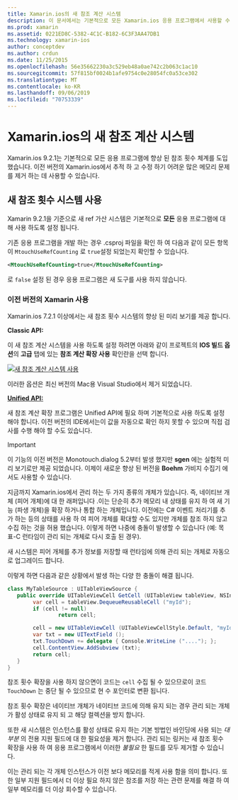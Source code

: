 ```yaml
---
title: Xamarin.ios의 새 참조 계산 시스템
description: 이 문서에서는 기본적으로 모든 Xamarin.ios 응용 프로그램에서 사용할 수 있는 Xamarin의 향상 된 참조 계산 시스템에 대해 설명 합니다.
ms.prod: xamarin
ms.assetid: 0221ED8C-5382-4C1C-B182-6C3F3AA47DB1
ms.technology: xamarin-ios
author: conceptdev
ms.author: crdun
ms.date: 11/25/2015
ms.openlocfilehash: 56e35662230a3c529eb48a0ae742c2b063c1ac10
ms.sourcegitcommit: 57f815bf0024b1afe9754c0e28054fc0a53ce302
ms.translationtype: MT
ms.contentlocale: ko-KR
ms.lasthandoff: 09/06/2019
ms.locfileid: "70753339"
---
```

# <a name="new-reference-counting-system-in-xamarinios"></a>Xamarin.ios의 새 참조 계산 시스템

Xamarin.ios 9.2.1는 기본적으로 모든 응용 프로그램에 향상 된 참조 횟수 체계를 도입 했습니다. 이전 버전의 Xamarin.ios에서 추적 하 고 수정 하기 어려운 많은 메모리 문제를 제거 하는 데 사용할 수 있습니다.

## <a name="enabling-the-new-reference-counting-system"></a>새 참조 횟수 시스템 사용

Xamarin 9.2.1을 기준으로 새 ref 가산 시스템은 기본적으로 **모든** 응용 프로그램에 대해 사용 하도록 설정 됩니다.

기존 응용 프로그램을 개발 하는 경우 .csproj 파일을 확인 하 여 다음과 같이 모든 항목이 `MtouchUseRefCounting` 로 `true`설정 되었는지 확인할 수 있습니다.

```xml
<MtouchUseRefCounting>true</MtouchUseRefCounting>
```

로 `false` 설정 된 경우 응용 프로그램은 새 도구를 사용 하지 않습니다.

### <a name="using-older-versions-of-xamarin"></a>이전 버전의 Xamarin 사용

Xamarin.ios 7.2.1 이상에서는 새 참조 횟수 시스템의 향상 된 미리 보기를 제공 합니다.

**Classic API:**

이 새 참조 계산 시스템을 사용 하도록 설정 하려면 아래와 같이 프로젝트의 **IOS 빌드 옵션**의 **고급** 탭에 있는 **참조 계산 확장 사용** 확인란을 선택 합니다. 

[![](newrefcount-images/image1.png "새 참조 계산 시스템 사용")](newrefcount-images/image1.png#lightbox)

이러한 옵션은 최신 버전의 Mac용 Visual Studio에서 제거 되었습니다.

 **[Unified API:](~/cross-platform/macios/unified/index.md)**

 새 참조 계산 확장 프로그램은 Unified API에 필요 하며 기본적으로 사용 하도록 설정 해야 합니다. 이전 버전의 IDE에서는이 값을 자동으로 확인 하지 못할 수 있으며 직접 검사를 수행 해야 할 수도 있습니다.

> [!IMPORTANT]
> 이 기능의 이전 버전은 Monotouch.dialog 5.2부터 발생 했지만 **sgen** 에는 실험적 미리 보기로만 제공 되었습니다. 이제이 새로운 향상 된 버전을 **Boehm** 가비지 수집기 에서도 사용할 수 있습니다.

지금까지 Xamarin.ios에서 관리 하는 두 가지 종류의 개체가 있습니다. 즉, 네이티브 개체 (피어 개체)에 대 한 래퍼입니다 .이는 단순히 추가 메모리 내 상태를 유지 하 여 새 기능 (파생 개체)을 확장 하거나 통합 하는 개체입니다. 이전에는 C# 이벤트 처리기를 추가 하는 등의 상태를 사용 하 여 피어 개체를 확대할 수도 있지만 개체를 참조 하지 않고 수집 하는 것을 허용 했습니다. 이렇게 하면 나중에 충돌이 발생할 수 있습니다 (예: 목표-C 런타임이 관리 되는 개체로 다시 호출 된 경우).

새 시스템은 피어 개체를 추가 정보를 저장할 때 런타임에 의해 관리 되는 개체로 자동으로 업그레이드 합니다.

이렇게 하면 다음과 같은 상황에서 발생 하는 다양 한 충돌이 해결 됩니다.

```csharp
class MyTableSource : UITableViewSource {
   public override UITableViewCell GetCell (UITableView tableView, NSIndexPath indexPath) {
        var cell = tableView.DequeueReusableCell ("myId");
        if (cell != null)
                return cell;

        cell = new UITableViewCell (UITableViewCellStyle.Default, "myId");
        var txt = new UITextField ();
        txt.TouchDown += delegate { Console.WriteLine ("...."); };
        cell.ContentView.AddSubview (txt);
        return cell;
   }
}
```

참조 횟수 확장을 사용 하지 않으면이 코드는 `cell` 수집 될 수 있으므로이 코드 `TouchDown` 는 중단 될 수 있으므로 현 수 포인터로 변환 됩니다.

참조 횟수 확장은 네이티브 개체가 네이티브 코드에 의해 유지 되는 경우 관리 되는 개체가 활성 상태로 유지 되 고 해당 컬렉션을 방지 합니다.

또한 새 시스템은 인스턴스를 활성 상태로 유지 하는 기본 방법인 바인딩에 사용 되는 *대부분* 의 전용 지원 필드에 대 한 필요성을 제거 합니다. 관리 되는 링커는 새 참조 횟수 확장을 사용 하 여 응용 프로그램에서 이러한 *불필요* 한 필드를 모두 제거할 수 있습니다.

이는 관리 되는 각 개체 인스턴스가 이전 보다 메모리를 적게 사용 함을 의미 합니다. 또한 일부 지원 필드에서 더 이상 필요 하지 않은 참조를 저장 하는 관련 문제를 해결 하 여 일부 메모리를 더 이상 회수할 수 있습니다.
